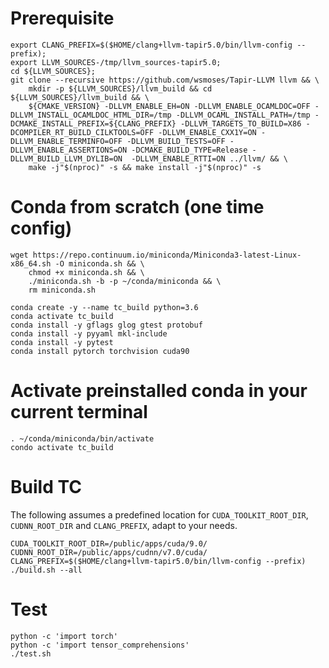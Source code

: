 # Prerequisite
```
export CLANG_PREFIX=$($HOME/clang+llvm-tapir5.0/bin/llvm-config --prefix);
export LLVM_SOURCES-/tmp/llvm_sources-tapir5.0;
cd ${LLVM_SOURCES};
git clone --recursive https://github.com/wsmoses/Tapir-LLVM llvm && \
    mkdir -p ${LLVM_SOURCES}/llvm_build && cd ${LLVM_SOURCES}/llvm_build && \
    ${CMAKE_VERSION} -DLLVM_ENABLE_EH=ON -DLLVM_ENABLE_OCAMLDOC=OFF -DLLVM_INSTALL_OCAMLDOC_HTML_DIR=/tmp -DLLVM_OCAML_INSTALL_PATH=/tmp -DCMAKE_INSTALL_PREFIX=${CLANG_PREFIX} -DLLVM_TARGETS_TO_BUILD=X86 -DCOMPILER_RT_BUILD_CILKTOOLS=OFF -DLLVM_ENABLE_CXX1Y=ON -DLLVM_ENABLE_TERMINFO=OFF -DLLVM_BUILD_TESTS=OFF -DLLVM_ENABLE_ASSERTIONS=ON -DCMAKE_BUILD_TYPE=Release -DLLVM_BUILD_LLVM_DYLIB=ON  -DLLVM_ENABLE_RTTI=ON ../llvm/ && \
    make -j"$(nproc)" -s && make install -j"$(nproc)" -s
```

# Conda from scratch (one time config)
```
wget https://repo.continuum.io/miniconda/Miniconda3-latest-Linux-x86_64.sh -O miniconda.sh && \
    chmod +x miniconda.sh && \
    ./miniconda.sh -b -p ~/conda/miniconda && \
    rm miniconda.sh

conda create -y --name tc_build python=3.6
conda activate tc_build
conda install -y gflags glog gtest protobuf
conda install -y pyyaml mkl-include
conda install -y pytest
conda install pytorch torchvision cuda90
```

# Activate preinstalled conda in your current terminal
```
. ~/conda/miniconda/bin/activate
condo activate tc_build
```

# Build TC
The following assumes a predefined location for `CUDA_TOOLKIT_ROOT_DIR`, `CUDNN_ROOT_DIR` and `CLANG_PREFIX`, adapt to your needs.
```
CUDA_TOOLKIT_ROOT_DIR=/public/apps/cuda/9.0/ CUDNN_ROOT_DIR=/public/apps/cudnn/v7.0/cuda/ CLANG_PREFIX=$($HOME/clang+llvm-tapir5.0/bin/llvm-config --prefix) ./build.sh --all
```

# Test
```
python -c 'import torch'
python -c 'import tensor_comprehensions'
./test.sh
```
